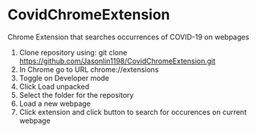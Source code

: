 # CovidChromeExtension

Chrome Extension that searches occurrences of COVID-19 on webpages

1. Clone repository using: git clone https://github.com/Jasonlin1198/CovidChromeExtension.git
2. In Chrome go to URL chrome://extensions
3. Toggle on Developer mode
4. Click Load unpacked
5. Select the folder for the repository
6. Load a new webpage
7. Click extension and click button to search for occurences on current webpage
